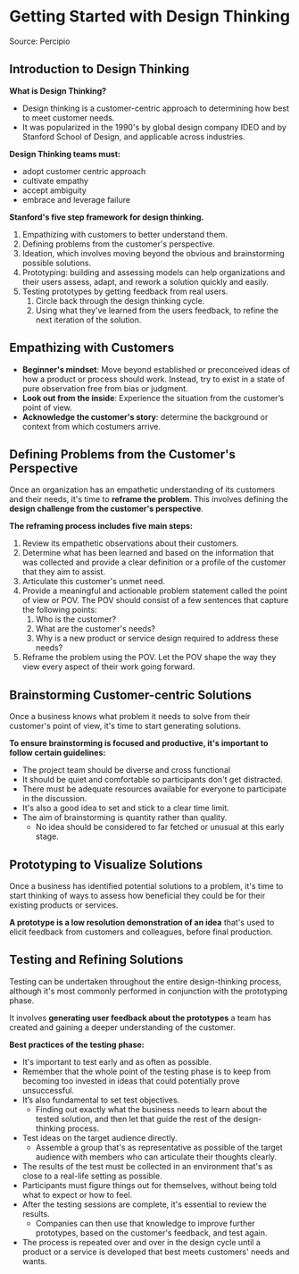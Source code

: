 # Getting Started with Design Thinking

Source: Percipio

## Introduction to Design Thinking

**What is Design Thinking?**
* Design thinking is a customer-centric approach to determining how best to meet customer needs.
* It was popularized in the 1990's by global design company IDEO and by Stanford School of Design, and applicable across industries.

**Design Thinking teams must:**
* adopt customer centric approach
* cultivate empathy
* accept ambiguity
* embrace and leverage failure

**Stanford's five step framework for design thinking.**
1. Empathizing with customers to better understand them.
2. Defining problems from the customer's perspective. 
3. Ideation, which involves moving beyond the obvious and brainstorming possible solutions. 
4. Prototyping: building and assessing models can help organizations and their users assess, adapt, and rework a solution quickly and easily. 
5. Testing prototypes by getting feedback from real users.
   1. Circle back through the design thinking cycle. 
   2. Using what they've learned from the users feedback, to refine the next iteration of the solution. 

## Empathizing with Customers

* **Beginner's mindset**: Move beyond established or preconceived ideas of how a product or process should work. Instead, try to exist in a state of pure observation free from bias or judgment. 
* **Look out from the inside**: Experience the situation from the customer’s point of view. 
* **Acknowledge the customer's story**: determine the background or context from which costumers arrive. 

## Defining Problems from the Customer's Perspective

Once an organization has an empathetic understanding of its customers and their needs, it's time to **reframe the problem**. This involves defining the **design challenge from the customer's perspective**. 

**The reframing process includes five main steps:**
1. Review its empathetic observations about their customers.
2. Determine what has been learned and based on the information that was collected and provide a clear definition or a profile of the customer that they aim to assist. 
3. Articulate this customer's unmet need.
4. Provide a meaningful and actionable problem statement called the point of view or POV. The POV should consist of a few sentences that capture the following points:
   1. Who is the customer? 
   2. What are the customer's needs? 
   3. Why is a new product or service design required to address these needs?
5.  Reframe the problem using the POV. Let the POV shape the way they view every aspect of their work going forward.

## Brainstorming Customer-centric Solutions

Once a business knows what problem it needs to solve from their customer's point of view, it's time to start generating solutions.

**To ensure brainstorming is focused and productive, it's important to follow certain guidelines:**
* The project team should be diverse and cross functional
* It should be quiet and comfortable so participants don't get distracted. 
* There must be adequate resources available for everyone to participate in the discussion. 
* It's also a good idea to set and stick to a clear time limit.
* The aim of brainstorming is quantity rather than quality. 
  * No idea should be considered to far fetched or unusual at this early stage. 

## Prototyping to Visualize Solutions

Once a business has identified potential solutions to a problem, it's time to start thinking of ways to assess how beneficial they could be for their existing products or services.

**A prototype is a low resolution demonstration of an idea** that's used to elicit feedback from customers and colleagues, before final production.

## Testing and Refining Solutions

Testing can be undertaken throughout the entire design-thinking process, although it's most commonly performed in conjunction with the prototyping phase. 

It involves **generating user feedback about the prototypes** a team has created and gaining a deeper understanding of the customer.

**Best practices of the testing phase:**
* It's important to test early and as often as possible. 
* Remember that the whole point of the testing phase is to keep from becoming too invested in ideas that could potentially prove unsuccessful.
* It’s also fundamental to set test objectives. 
  * Finding out exactly what the business needs to learn about the tested solution, and then let that guide the rest of the design-thinking process.
* Test ideas on the target audience directly.  
  * Assemble a group that's as representative as possible of the target audience with members who can articulate their thoughts clearly.
* The results of the test must be collected in an environment that's as close to a real-life setting as possible.
* Participants must figure things out for themselves, without being told what to expect or how to feel.
* After the testing sessions are complete, it's essential to review the results.
  * Companies can then use that knowledge to improve further prototypes, based on the customer's feedback, and test again.
* The process is repeated over and over in the design cycle until a product or a service is developed that best meets customers' needs and wants. 

